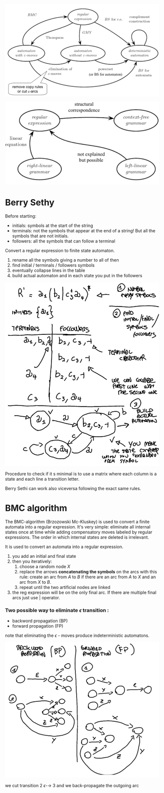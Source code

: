 ![](images/97c30e8ed8c6ec37b6a2e37cd336eb9e.png)


![](images/Pasted%20image%2020230127115643.png)


# Berry Sethy

Before starting: 

- initials: symbols at the start of the string 
- terminals: not the symbols that appear at the end of a string! But all the symbols that are not initials.
- followers: all the symbols that can follow a terminal


Convert a regular expression to finite state automaton. 

1) rename all the symbols giving a number to all of then 
2) find initial / terminals / followers symbols 
3) eventually collapse lines in the table
4) build actual automaton and in each state you put in the followers 

![](images/dba6087f07095f40dd2776eb372545ff.png) 

Procedure to check if it s minimal is to use a matrix where each column is a state and each line a transition letter. 

Berry Sethi can work also viceversa following the exact same rules. 

# BMC algorithm 

The BMC-algorithm (Brzozowski Mc-Kluskey) is used to convert a finite automata into a regular expression. It's very simple: eliminate all internal states once at time while adding compensatory moves labeled by regular expressions. The order in which internal states are deleted is irrelevant.

It is used to convert an automata into a regular expression. 

1) you add an initial and final state 
2) then you iteratively: 
	1) choose a random node $X$
	2) replace the arrows **concatenating the symbols** on the arcs with this rule: create an arc from $A$ to $B$  if there are an arc from $A$ to $X$ and an arc from $X$ to $B$.
	3) repeat until the two artificial nodes are linked
3) the reg expression will be on the only final arc. If there are multiple final arcs just use $|$ operator. 




### Two possible way to eliminate $\epsilon$ transition :

- backword propagation (BP)
- forward propagation (FP)

note that eliminating the $\epsilon$ - moves produce indeterministic automatons. 

![](images/77119e8bb01f90d5045b7771d6492480.png)

we cut transition 2 $\epsilon$-→ 3 and we back-propagate the outgoing arc




